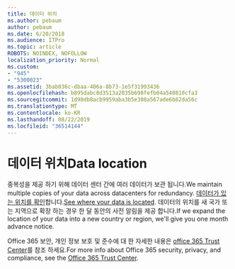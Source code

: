```yaml
---
title: 데이터 위치
ms.author: pebaum
author: pebaum
ms.date: 6/20/2018
ms.audience: ITPro
ms.topic: article
ROBOTS: NOINDEX, NOFOLLOW
localization_priority: Normal
ms.custom:
- "945"
- "5300023"
ms.assetid: 3bab036c-dbaa-406a-8b73-1e5f31993436
ms.openlocfilehash: b895dabc8d3513a2035b698fefb04a540810cfa3
ms.sourcegitcommit: 1d98db8acb9959aba3b5e308a567ade6b62da56c
ms.translationtype: MT
ms.contentlocale: ko-KR
ms.lasthandoff: 08/22/2019
ms.locfileid: "36514144"
---
```

# <a name="data-location"></a><span data-ttu-id="7b269-102">데이터 위치</span><span class="sxs-lookup"><span data-stu-id="7b269-102">Data location</span></span>

<span data-ttu-id="7b269-103">중복성을 제공 하기 위해 데이터 센터 간에 여러 데이터가 보관 됩니다.</span><span class="sxs-lookup"><span data-stu-id="7b269-103">We maintain multiple copies of your data across datacenters for redundancy.</span></span> <span data-ttu-id="7b269-104">[데이터가 있는 위치를 확인](https://office.com/datamaps)합니다.</span><span class="sxs-lookup"><span data-stu-id="7b269-104">[See where your data is located](https://office.com/datamaps).</span></span> <span data-ttu-id="7b269-105">데이터의 위치를 새 국가 또는 지역으로 확장 하는 경우 한 달 동안의 사전 알림을 제공 합니다.</span><span class="sxs-lookup"><span data-stu-id="7b269-105">If we expand the location of your data into a new country or region, we'll give you one month advance notice.</span></span>
  
<span data-ttu-id="7b269-106">Office 365 보안, 개인 정보 보호 및 준수에 대 한 자세한 내용은 [office 365 Trust Center](https://products.office.com/business/office-365-trust-center-welcome)를 참조 하세요.</span><span class="sxs-lookup"><span data-stu-id="7b269-106">For more info about Office 365 security, privacy, and compliance, see the [Office 365 Trust Center](https://products.office.com/business/office-365-trust-center-welcome).</span></span>
  